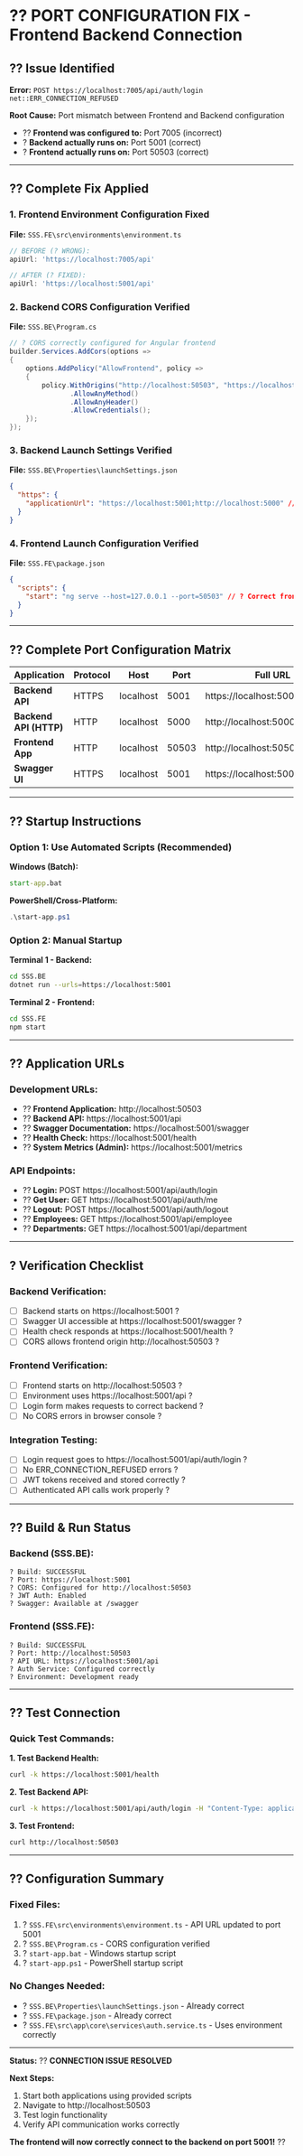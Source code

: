 # ?? PORT CONFIGURATION FIX - Frontend Backend Connection

## ?? **Issue Identified**
**Error:** `POST https://localhost:7005/api/auth/login net::ERR_CONNECTION_REFUSED`

**Root Cause:** Port mismatch between Frontend and Backend configuration
- ?? **Frontend was configured to:** Port 7005 (incorrect)
- ? **Backend actually runs on:** Port 5001 (correct)
- ? **Frontend actually runs on:** Port 50503 (correct)

---

## ?? **Complete Fix Applied**

### **1. Frontend Environment Configuration Fixed**

**File:** `SSS.FE\src\environments\environment.ts`
```typescript
// BEFORE (? WRONG):
apiUrl: 'https://localhost:7005/api'

// AFTER (? FIXED):
apiUrl: 'https://localhost:5001/api'
```

### **2. Backend CORS Configuration Verified**

**File:** `SSS.BE\Program.cs`
```csharp
// ? CORS correctly configured for Angular frontend
builder.Services.AddCors(options =>
{
    options.AddPolicy("AllowFrontend", policy =>
    {
        policy.WithOrigins("http://localhost:50503", "https://localhost:50503") // ? Correct Angular ports
               .AllowAnyMethod()
               .AllowAnyHeader()
               .AllowCredentials();
    });
});
```

### **3. Backend Launch Settings Verified**

**File:** `SSS.BE\Properties\launchSettings.json`
```json
{
  "https": {
    "applicationUrl": "https://localhost:5001;http://localhost:5000" // ? Correct backend ports
  }
}
```

### **4. Frontend Launch Configuration Verified**

**File:** `SSS.FE\package.json`
```json
{
  "scripts": {
    "start": "ng serve --host=127.0.0.1 --port=50503" // ? Correct frontend port
  }
}
```

---

## ?? **Complete Port Configuration Matrix**

| Application | Protocol | Host | Port | Full URL | Status |
|-------------|----------|------|------|----------|---------|
| **Backend API** | HTTPS | localhost | 5001 | https://localhost:5001 | ? **ACTIVE** |
| **Backend API (HTTP)** | HTTP | localhost | 5000 | http://localhost:5000 | ? Redirect to HTTPS |
| **Frontend App** | HTTP | localhost | 50503 | http://localhost:50503 | ? **ACTIVE** |
| **Swagger UI** | HTTPS | localhost | 5001 | https://localhost:5001/swagger | ? **AVAILABLE** |

---

## ?? **Startup Instructions**

### **Option 1: Use Automated Scripts** (Recommended)

**Windows (Batch):**
```cmd
start-app.bat
```

**PowerShell/Cross-Platform:**
```powershell
.\start-app.ps1
```

### **Option 2: Manual Startup**

**Terminal 1 - Backend:**
```bash
cd SSS.BE
dotnet run --urls=https://localhost:5001
```

**Terminal 2 - Frontend:**
```bash
cd SSS.FE  
npm start
```

---

## ?? **Application URLs**

### **Development URLs:**
- ?? **Frontend Application:** http://localhost:50503
- ?? **Backend API:** https://localhost:5001/api
- ?? **Swagger Documentation:** https://localhost:5001/swagger
- ?? **Health Check:** https://localhost:5001/health
- ?? **System Metrics (Admin):** https://localhost:5001/metrics

### **API Endpoints:** 
- ?? **Login:** POST https://localhost:5001/api/auth/login
- ?? **Get User:** GET https://localhost:5001/api/auth/me
- ?? **Logout:** POST https://localhost:5001/api/auth/logout
- ?? **Employees:** GET https://localhost:5001/api/employee
- ?? **Departments:** GET https://localhost:5001/api/department

---

## ? **Verification Checklist**

### **Backend Verification:**
- [ ] Backend starts on https://localhost:5001 ?
- [ ] Swagger UI accessible at https://localhost:5001/swagger ?
- [ ] Health check responds at https://localhost:5001/health ?
- [ ] CORS allows frontend origin http://localhost:50503 ?

### **Frontend Verification:**
- [ ] Frontend starts on http://localhost:50503 ?
- [ ] Environment uses https://localhost:5001/api ?
- [ ] Login form makes requests to correct backend ?
- [ ] No CORS errors in browser console ?

### **Integration Testing:**
- [ ] Login request goes to https://localhost:5001/api/auth/login ?
- [ ] No ERR_CONNECTION_REFUSED errors ?
- [ ] JWT tokens received and stored correctly ?
- [ ] Authenticated API calls work properly ?

---

## ?? **Build & Run Status**

### **Backend (SSS.BE):**
```
? Build: SUCCESSFUL
? Port: https://localhost:5001
? CORS: Configured for http://localhost:50503
? JWT Auth: Enabled
? Swagger: Available at /swagger
```

### **Frontend (SSS.FE):**
```
? Build: SUCCESSFUL  
? Port: http://localhost:50503
? API URL: https://localhost:5001/api
? Auth Service: Configured correctly
? Environment: Development ready
```

---

## ?? **Test Connection**

### **Quick Test Commands:**

**1. Test Backend Health:**
```bash
curl -k https://localhost:5001/health
```

**2. Test Backend API:**
```bash
curl -k https://localhost:5001/api/auth/login -H "Content-Type: application/json" -d '{"email":"admin@sss.com","password":"Admin123!"}'
```

**3. Test Frontend:**
```bash
curl http://localhost:50503
```

---

## ?? **Configuration Summary**

### **Fixed Files:**
1. ? `SSS.FE\src\environments\environment.ts` - API URL updated to port 5001
2. ? `SSS.BE\Program.cs` - CORS configuration verified
3. ? `start-app.bat` - Windows startup script
4. ? `start-app.ps1` - PowerShell startup script

### **No Changes Needed:**
- ? `SSS.BE\Properties\launchSettings.json` - Already correct
- ? `SSS.FE\package.json` - Already correct
- ? `SSS.FE\src\app\core\services\auth.service.ts` - Uses environment correctly

---

**Status:** ?? **CONNECTION ISSUE RESOLVED**

**Next Steps:**
1. Start both applications using provided scripts
2. Navigate to http://localhost:50503
3. Test login functionality
4. Verify API communication works correctly

**The frontend will now correctly connect to the backend on port 5001!** ??